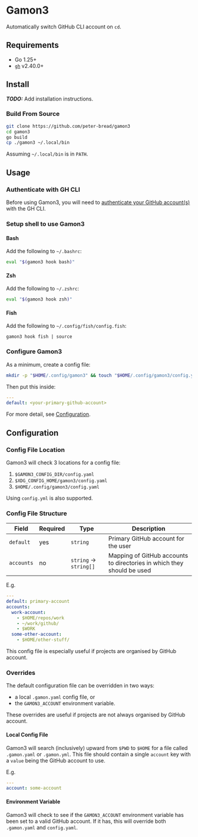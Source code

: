 # Gamon3

Automatically switch GitHub CLI account on `cd`.

## Requirements

- Go 1.25+
- [`gh`](https://cli.github.com/) v2.40.0+

## Install

**_TODO:_** Add installation instructions.

### Build From Source

```bash
git clone https://github.com/peter-bread/gamon3
cd gamon3
go build
cp ./gamon3 ~/.local/bin
```

Assuming `~/.local/bin` is in `PATH`.

## Usage

### Authenticate with GH CLI

Before using Gamon3, you will need to [authenticate your GitHub
account(s)](https://cli.github.com/manual/gh_auth_login) with the GH CLI.

### Setup shell to use Gamon3

#### Bash

Add the following to `~/.bashrc`:

```bash
eval "$(gamon3 hook bash)"
```

#### Zsh

Add the following to `~/.zshrc`:

```bash
eval "$(gamon3 hook zsh)"
```

#### Fish

Add the following to `~/.config/fish/config.fish`:

```fish
gamon3 hook fish | source
```

### Configure Gamon3

As a minimum, create a config file:

```bash
mkdir -p "$HOME/.config/gamon3" && touch "$HOME/.config/gamon3/config.yaml"
```

Then put this inside:

```yaml
---
default: <your-primary-github-account>
```

For more detail, see [Configuration](#configuration).

## Configuration

### Config File Location

Gamon3 will check 3 locations for a config file:

1. `$GAMON3_CONFIG_DIR/config.yaml`
1. `$XDG_CONFIG_HOME/gamon3/config.yaml`
1. `$HOME/.config/gamon3/config.yaml`

Using `config.yml` is also supported.

### Config File Structure

| Field      | Required | Type                   | Description                                                            |
| ---------- | -------- | ---------------------- | ---------------------------------------------------------------------- |
| `default`  | yes      | `string`               | Primary GitHub account for the user                                    |
| `accounts` | no       | `string` -> `string[]` | Mapping of GitHub accounts to directories in which they should be used |

E.g.

```yaml
---
default: primary-account
accounts:
  work-account:
    - $HOME/repos/work
    - ~/work/github/
    - $WORK
  some-other-account:
    - $HOME/other-stuff/
```

This config file is especially useful if projects are organised by GitHub
account.

### Overrides

The default configuration file can be overridden in two ways:

- a local `.gamon.yaml` config file, or
- the `GAMON3_ACCOUNT` environment variable.

These overrides are useful if projects are not always organised by GitHub
account.

#### Local Config File

Gamon3 will search (inclusively) upward from `$PWD` to `$HOME` for a file
called `.gamon.yaml` or `.gamon.yml`. This file should contain a single
`account` key with a `value` being the GitHub account to use.

E.g.

```yaml
---
account: some-account
```

#### Environment Variable

Gamon3 will check to see if the `GAMON3_ACCOUNT` environment variable has been
set to a valid GitHub account. If it has, this will override both `.gamon.yaml`
and `config.yaml`.
